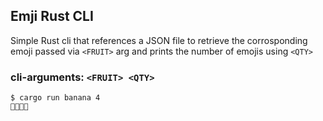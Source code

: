 ## Emji Rust CLI

Simple Rust cli that references a JSON file to retrieve the corrosponding emoji passed via `<FRUIT>` arg and prints the number of emojis using `<QTY>`

### cli-arguments: `<FRUIT> <QTY>`

```
$ cargo run banana 4
🍌🍌🍌🍌
```
